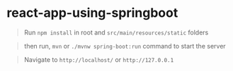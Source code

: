 # react-app-using-springboot

> Run `npm install` in root and `src/main/resources/static` folders

> then run, `mvn` or `./mvnw spring-boot:run` command to start the server

> Navigate to `http://localhost/` or `http://127.0.0.1`
